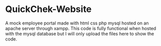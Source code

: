 # QuickChek-Website
A mock employee portal made with html css php mysql hosted on an apache server through xampp.
This code is fully functional when hosted with the mysql database but I will only upload the 
files here to show the code.

